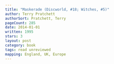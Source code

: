```yaml
---
title: "Maskerade (Discworld, #18; Witches, #5)"
author: Terry Pratchett
authorSort: Pratchett, Terry
pageCount: 285
date: 2014-01-01
written: 1995
stars: 3
layout: post
category: book
tags: read unreviewed
mapping: England, UK, Europe
---
```

